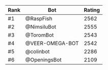 Rank|Bot|Rating
---|---|---
#1|@RaspFish|2562
#2|@NimsiluBot|2555
#3|@ToromBot|2543
#4|@VEER-OMEGA-BOT|2542
#5|@colinbot|2286
#6|@OpeningsBot|2109
